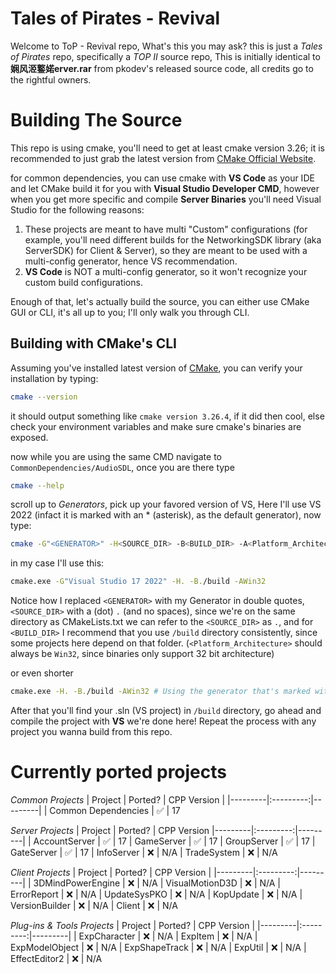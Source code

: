 # Tales of Pirates - Revival

Welcome to ToP - Revival repo, What's this you may ask?
this is just a *Tales of Pirates* repo, specifically a *TOP II* source repo, This is initially identical to **娴风洍鐜婼erver.rar** from pkodev's released source code, all credits go to the rightful owners.

# Building The Source
This repo is using cmake, you'll need to get at least cmake version 3.26; it is recommended to just grab the latest version from [CMake Official Website](https://cmake.org/download/).

for common dependencies, you can use cmake with **VS Code** as your IDE and let CMake build it for you with **Visual Studio Developer CMD**, however when you get more specific and compile **Server Binaries** you'll need Visual Studio for the following reasons:
1. These projects are meant to have multi "Custom" configurations (for example, you'll need different builds for the NetworkingSDK library (aka ServerSDK) for Client & Server), so they are meant to be used with a multi-config generator, hence VS recommendation.
2. **VS Code** is NOT a multi-config generator, so it won't recognize your custom build configurations.

Enough of that, let's actually build the source, you can either use CMake GUI or CLI, it's all up to you; I'll only walk you through CLI.

## Building with CMake's CLI
Assuming you've installed latest version of [CMake](https://cmake.org/download/), you can verify your installation by typing:
```sh 
cmake --version
```

it should output something like `cmake version 3.26.4`, if it did then cool, else check your environment variables and make sure cmake's binaries are exposed.

now while you are using the same CMD navigate to `CommonDependencies/AudioSDL`, once you are there type 
```sh
cmake --help
```
scroll up to *Generators*, pick up your favored version of VS, Here I'll use VS 2022 (infact it is marked with an * (asterisk), as the default generator), now type:
```sh
cmake -G"<GENERATOR>" -H<SOURCE_DIR> -B<BUILD_DIR> -A<Platform_Architecture>
```
in my case I'll use this:
```sh
cmake.exe -G"Visual Studio 17 2022" -H. -B./build -AWin32
```

Notice how I replaced `<GENERATOR>` with my Generator in double quotes, `<SOURCE_DIR>` with a (dot) `.` (and no spaces), since we're on the same directory as CMakeLists.txt we can refer to the `<SOURCE_DIR>` as `.`, and for `<BUILD_DIR>` I recommend that you use `/build` directory consistently, since some projects here depend on that folder. (`<Platform_Architecture>` should always be `Win32`, since binaries only support 32 bit architecture)

or even shorter
```sh
cmake.exe -H. -B./build -AWin32 # Using the generator that's marked with * (asterisk), the default.
```

After that you'll find your .sln (VS project) in `/build` directory, go ahead and compile the project with **VS** we're done here!
Repeat the process with any project you wanna build from this repo.

# Currently ported projects

*Common Projects*
| Project | Ported? | CPP Version |
|---------|:---------:|---------|
| Common Dependencies  | :white_check_mark: | 17 

*Server Projects*
| Project | Ported? | CPP Version
|---------|:---------:|---------|
| AccountServer | :white_check_mark: | 17 
| GameServer  | :white_check_mark: | 17 
| GroupServer | :white_check_mark: | 17 
| GateServer  | :white_check_mark: | 17 
| InfoServer  | :x: | N/A 
| TradeSystem | :x: | N/A 

*Client Projects*
| Project | Ported? | CPP Version |
|---------|:---------:|---------|
| 3DMindPowerEngine  | :x: | N/A 
| VisualMotionD3D | :x: | N/A 
| ErrorReport | :x: | N/A 
| UpdateSysPKO | :x: | N/A 
| KopUpdate | :x: | N/A 
| VersionBuilder | :x: | N/A 
| Client | :x: | N/A 

*Plug-ins & Tools Projects*
| Project | Ported? | CPP Version |
|---------|:---------:|---------|
| ExpCharacter  | :x: | N/A 
| ExpItem | :x: | N/A 
| ExpModelObject | :x: | N/A 
| ExpShapeTrack | :x: | N/A 
| ExpUtil | :x: | N/A 
| EffectEditor2 | :x: | N/A 